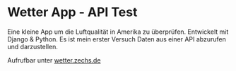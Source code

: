 # Wetter App - API Test

Eine kleine App um die Luftqualität in Amerika zu überprüfen. Entwickelt mit Django & Python. Es ist mein erster Versuch Daten aus einer API abzurufen und darzustellen.

Aufrufbar unter <a href="http://wetter.zechs.de" target="_blank" rel="noopener noreferrer">wetter.zechs.de</a>
